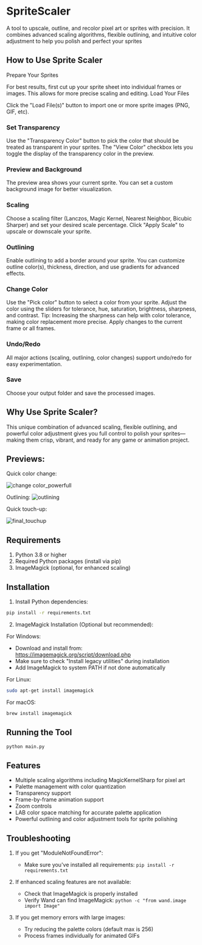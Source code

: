 # SpriteScaler
A tool to upscale, outline, and recolor pixel art or sprites with precision. It combines advanced scaling algorithms, flexible outlining, and intuitive color adjustment to help you polish and perfect your sprites 

## How to Use Sprite Scaler
Prepare Your Sprites

For best results, first cut up your sprite sheet into individual frames or images. This allows for more precise scaling and editing.
Load Your Files

Click the "Load File(s)" button to import one or more sprite images (PNG, GIF, etc).

### Set Transparency
Use the "Transparency Color" button to pick the color that should be treated as transparent in your sprites.
The "View Color" checkbox lets you toggle the display of the transparency color in the preview.

### Preview and Background
The preview area shows your current sprite. You can set a custom background image for better visualization.

### Scaling
Choose a scaling filter (Lanczos, Magic Kernel, Nearest Neighbor, Bicubic Sharper) and set your desired scale percentage.
Click "Apply Scale" to upscale or downscale your sprite.

### Outlining
Enable outlining to add a border around your sprite. You can customize outline color(s), thickness, direction, and use gradients for advanced effects.

### Change Color
Use the "Pick color" button to select a color from your sprite.
Adjust the color using the sliders for tolerance, hue, saturation, brightness, sharpness, and contrast.
Tip: Increasing the sharpness can help with color tolerance, making color replacement more precise.
Apply changes to the current frame or all frames.

### Undo/Redo
All major actions (scaling, outlining, color changes) support undo/redo for easy experimentation.

### Save
Choose your output folder and save the processed images.


## Why Use Sprite Scaler?
This unique combination of advanced scaling, flexible outlining, and powerful color adjustment gives you full control to polish your sprites—making them crisp, vibrant, and ready for any game or animation project.

## Previews:

Quick color change:

![change color_powerfull](https://github.com/user-attachments/assets/ae1c041a-2fd9-43c5-b311-d807a38b56cb)


Outlining:
![outlining](https://github.com/user-attachments/assets/b66cbc5e-26ad-436d-b4b8-f45bc9607af8)

Quick touch-up:

![final_touchup](https://github.com/user-attachments/assets/453e47c2-0f4d-42f4-8eab-9e0569889cc0)


## Requirements

1. Python 3.8 or higher
2. Required Python packages (install via pip)
3. ImageMagick (optional, for enhanced scaling)

## Installation

1. Install Python dependencies:
```bash
pip install -r requirements.txt
```

2. ImageMagick Installation (Optional but recommended):

For Windows:
- Download and install from: https://imagemagick.org/script/download.php
- Make sure to check "Install legacy utilities" during installation
- Add ImageMagick to system PATH if not done automatically

For Linux:
```bash
sudo apt-get install imagemagick
```

For macOS:
```bash
brew install imagemagick
```

## Running the Tool

```bash
python main.py
```

## Features

- Multiple scaling algorithms including MagicKernelSharp for pixel art
- Palette management with color quantization
- Transparency support
- Frame-by-frame animation support
- Zoom controls
- LAB color space matching for accurate palette application
- Powerful outlining and color adjustment tools for sprite polishing

## Troubleshooting

1. If you get "ModuleNotFoundError":
   - Make sure you've installed all requirements: `pip install -r requirements.txt`

2. If enhanced scaling features are not available:
   - Check that ImageMagick is properly installed
   - Verify Wand can find ImageMagick: `python -c "from wand.image import Image"`

3. If you get memory errors with large images:
   - Try reducing the palette colors (default max is 256)
   - Process frames individually for animated GIFs 
